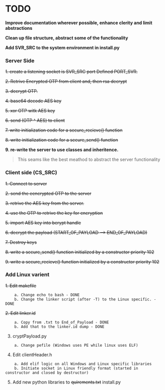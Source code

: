 # TODO
**Improve documentation wherever possible, enhance clerity and limit abstractions**

**Clean up file structure, abstract some of the functionality**

**Add SVR_SRC to the system environment in install.py**

### Server Side

~~1. create a listening socket is SVR_SRC port Defined PORT_SVR.~~

~~2. Retrive Encrypted OTP from client and, then rsa decrypt~~

~~3. decrypt OTP.~~

~~4. base64 decode AES key~~

~~5. xor OTP witk AES key~~

~~6.  send (OTP ^ AES) to client~~

~~7. write initialization code for a secure_recieve() function~~

~~8. write initialization code for a secure_send() function~~

**9. re-write the server to use classes and inheritence.**
>    This seams like the best meathod to abstract the server functionality

### Client side (CS_SRC)

~~1. Connect to server~~

~~2. send the eencrypted OTP to the server~~

~~3. retrive the AES key from the server.~~

~~4. use the OTP to retrive the key for encryption~~

~~5. import AES key into bcrypt handle~~

~~6. decrypt the payload (START_OF_PAYLOAD --> END_OF_PAYLOAD)~~

~~7. Destroy keys~~

~~8. write a secure_send() function initialized by  a constructor priority 102~~

~~9. write a secure_recieve() function initialized by a constructor priority 102~~

### Add Linux varient

~~1. Edit makefile~~
```
    a. Change echo to bash - DONE 
    b. Change the linker script (after -T) to the Linux specific. - DONE
```  
~~2. Edit linker.id~~
```
    a. Copy from .txt to End_of_Payload - DONE
    b. Add that to the linker.id dump - DONE
```
3. cryptPayload.py
```
    a. Change pefile (Windows uses PE while linux uses ELF)
```    
4. Edit clientHeader.h
```
    a. Add elif logic on all Windows and Linux specific libraries
    b. Initiate socket in Linux friendly format (started in constructor and closed by destructor)
```
5. Add new python libraries to ~~quirements.txt~~ install.py



